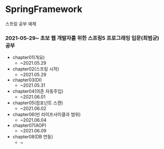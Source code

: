 # SpringFramework
스프링 공부 예제


### 2021-05-29~ 초보 웹 개발자를 위한 스프링5 프로그래밍 입문(최범균) 공부
 + chapter01(개요)
    + ~2021.05.29
 + chapter02(스프링 시작)
    + ~2021.05.29
 + chapter03(DI)
    + ~2021.05.31
 + chapter04(의존 자동주입)
    + ~2021.06.01
 + chapter05(컴포넌트 스캔)
    + ~2021.06.02
 + chapter06(빈 라이프사이클과 범위)
    + ~2021.06.04
 + chapter07(AOP)
    + ~2021.06.09
 + chapter08(DB 연동)
    + ~